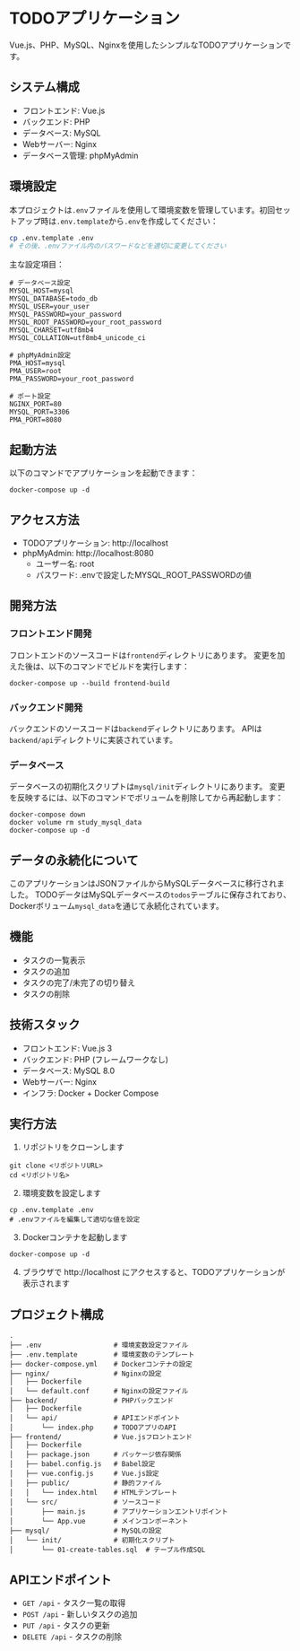 # TODOアプリケーション

Vue.js、PHP、MySQL、Nginxを使用したシンプルなTODOアプリケーションです。

## システム構成

- フロントエンド: Vue.js
- バックエンド: PHP
- データベース: MySQL
- Webサーバー: Nginx
- データベース管理: phpMyAdmin

## 環境設定

本プロジェクトは`.env`ファイルを使用して環境変数を管理しています。初回セットアップ時は`.env.template`から`.env`を作成してください：

```bash
cp .env.template .env
# その後、.envファイル内のパスワードなどを適切に変更してください
```

主な設定項目：

```
# データベース設定
MYSQL_HOST=mysql
MYSQL_DATABASE=todo_db
MYSQL_USER=your_user
MYSQL_PASSWORD=your_password
MYSQL_ROOT_PASSWORD=your_root_password
MYSQL_CHARSET=utf8mb4
MYSQL_COLLATION=utf8mb4_unicode_ci

# phpMyAdmin設定
PMA_HOST=mysql
PMA_USER=root
PMA_PASSWORD=your_root_password

# ポート設定
NGINX_PORT=80
MYSQL_PORT=3306
PMA_PORT=8080
```

## 起動方法

以下のコマンドでアプリケーションを起動できます：

```
docker-compose up -d
```

## アクセス方法

- TODOアプリケーション: http://localhost
- phpMyAdmin: http://localhost:8080
  - ユーザー名: root
  - パスワード: .envで設定したMYSQL_ROOT_PASSWORDの値

## 開発方法

### フロントエンド開発

フロントエンドのソースコードは`frontend`ディレクトリにあります。
変更を加えた後は、以下のコマンドでビルドを実行します：

```
docker-compose up --build frontend-build
```

### バックエンド開発

バックエンドのソースコードは`backend`ディレクトリにあります。
APIは`backend/api`ディレクトリに実装されています。

### データベース

データベースの初期化スクリプトは`mysql/init`ディレクトリにあります。
変更を反映するには、以下のコマンドでボリュームを削除してから再起動します：

```
docker-compose down
docker volume rm study_mysql_data
docker-compose up -d
```

## データの永続化について

このアプリケーションはJSONファイルからMySQLデータベースに移行されました。
TODOデータはMySQLデータベースの`todos`テーブルに保存されており、
Dockerボリューム`mysql_data`を通じて永続化されています。

## 機能

- タスクの一覧表示
- タスクの追加
- タスクの完了/未完了の切り替え
- タスクの削除

## 技術スタック

- フロントエンド: Vue.js 3
- バックエンド: PHP (フレームワークなし)
- データベース: MySQL 8.0
- Webサーバー: Nginx
- インフラ: Docker + Docker Compose

## 実行方法

1. リポジトリをクローンします
```
git clone <リポジトリURL>
cd <リポジトリ名>
```

2. 環境変数を設定します
```
cp .env.template .env
# .envファイルを編集して適切な値を設定
```

3. Dockerコンテナを起動します
```
docker-compose up -d
```

4. ブラウザで http://localhost にアクセスすると、TODOアプリケーションが表示されます

## プロジェクト構成

```
.
├── .env                  # 環境変数設定ファイル
├── .env.template         # 環境変数のテンプレート
├── docker-compose.yml    # Dockerコンテナの設定
├── nginx/                # Nginxの設定
│   ├── Dockerfile
│   └── default.conf      # Nginxの設定ファイル
├── backend/              # PHPバックエンド
│   ├── Dockerfile
│   └── api/              # APIエンドポイント
│       └── index.php     # TODOアプリのAPI
├── frontend/             # Vue.jsフロントエンド
│   ├── Dockerfile
│   ├── package.json      # パッケージ依存関係
│   ├── babel.config.js   # Babel設定
│   ├── vue.config.js     # Vue.js設定
│   ├── public/           # 静的ファイル
│   │   └── index.html    # HTMLテンプレート
│   └── src/              # ソースコード
│       ├── main.js       # アプリケーションエントリポイント
│       └── App.vue       # メインコンポーネント
├── mysql/                # MySQLの設定
│   └── init/             # 初期化スクリプト
│       └── 01-create-tables.sql  # テーブル作成SQL
```

## APIエンドポイント

- `GET /api` - タスク一覧の取得
- `POST /api` - 新しいタスクの追加
- `PUT /api` - タスクの更新
- `DELETE /api` - タスクの削除 